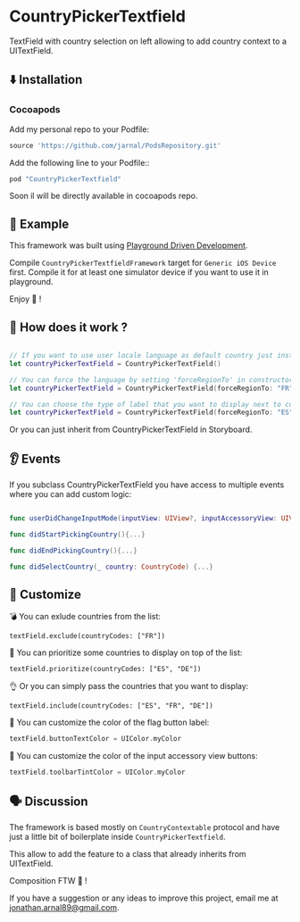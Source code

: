 # CountryPickerTextfield

TextField with country selection on left allowing to add country context to a UITextField.

## ⬇️ Installation

### Cocoapods

Add my personal repo to your Podfile:

```ruby
source 'https://github.com/jarnal/PodsRepository.git'
```

Add the following line to your Podfile::

```ruby
pod "CountryPickerTextfield"
```

Soon il will be directly available in cocoapods repo.

## 📲 Example

This framework was built using [Playground Driven Development](https://medium.com/flawless-app-stories/playground-driven-development-in-swift-cf167489fe7b).

Compile `CountryPickerTextfieldFramework` target for `Generic iOS Device` first.
Compile it for at least one simulator device if you want to use it in playground.

Enjoy 🎉 !

## 🔦 How does it work ?

```swift

// If you want to use user locale language as default country just instantiate:
let countryPickerTextField = CountryPickerTextField()

// You can force the language by setting 'forceRegionTo' in constructor:
let countryPickerTextField = CountryPickerTextField(forceRegionTo: "FR")

// You can choose the type of label that you want to display next to country flag by setting buttonTitleMode:
let countryPickerTextField = CountryPickerTextField(forceRegionTo: "ES", buttonTitleMode: .iso_code)
```

Or you can just inherit from CountryPickerTextField in Storyboard.

## 👂 Events

If you subclass CountryPickerTextField you have access to multiple events where you can add custom logic:

```swift

func userDidChangeInputMode(inputView: UIView?, inputAccessoryView: UIView?) {...}

func didStartPickingCountry(){...}

func didEndPickingCountry(){...}

func didSelectCountry(_ country: CountryCode) {...}
```

## 💅 Customize

💣 You can exlude countries from the list:

```
textField.exclude(countryCodes: ["FR"])
```

💯 You can prioritize some countries to display on top of the list:

```
textField.prioritize(countryCodes: ["ES", "DE"])
```

👌 Or you can simply pass the countries that you want to display:

```
textField.include(countryCodes: ["ES", "FR", "DE"])
```

🎨 You can customize the color of the flag button label:

```swift
textField.buttonTextColor = UIColor.myColor
```

🎨 You can customize the color of the input accessory view buttons:

```swift
textField.toolbarTintColor = UIColor.myColor
```

## 🗣 Discussion

The framework is based mostly on `CountryContextable` protocol and have just a little bit of boilerplate inside `CountryPickerTextfield`.

This allow to add the feature to a class that already inherits from UITextField.

Composition FTW 🎉 !

If you have a suggestion or any ideas to improve this project, email me at jonathan.arnal89@gmail.com.
